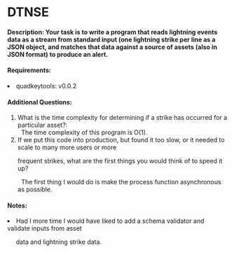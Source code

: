 # DTNSE

#### Description: Your task is to write a program that reads lightning events data as a stream from standard input (one lightning strike per line as a JSON object, and matches that data against a source of assets (also in JSON format) to produce an alert.

#### Requirements: 
<bl>
<li>quadkeytools: v0.0.2</li>
</bl>

#### Additional Questions: 
<ol>
<li>What is the time complexity for determining if a strike has occurred for a particular asset?:</li>
&nbsp; The time complexity of this program is O(1).

<li>If we put this code into production, but found it too slow, or it needed to scale to many more users or more 

frequent strikes, what are the first things you would think of to speed it up?</li>
&nbsp; The first thing I would do is make the process function asynchronous as possible.
</ol>

#### Notes:

<bl>
<li>Had I more time I would have liked to add a schema validator and validate inputs from asset 

&nbsp;&nbsp;&nbsp;&nbsp;&nbsp;data and lightning strike data.</li>
</bl>
